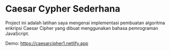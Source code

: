 # Caesar Cypher Sederhana
Project ini adalah latihan saya mengenai implementasi pembuatan algoritma enkripsi Caesar Cipher yang dibuat menggunakan bahasa pemrograman JavaScript.

Demo: https://caesarcipher1.netlify.app
